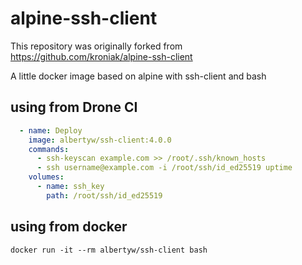 # alpine-ssh-client

This repository was originally forked from https://github.com/kroniak/alpine-ssh-client

A little docker image based on alpine with ssh-client and bash

## using from Drone CI

```yml
  - name: Deploy
    image: albertyw/ssh-client:4.0.0
    commands:
      - ssh-keyscan example.com >> /root/.ssh/known_hosts
      - ssh username@example.com -i /root/ssh/id_ed25519 uptime
    volumes:
      - name: ssh_key
        path: /root/ssh/id_ed25519
```

## using from docker

`docker run -it --rm albertyw/ssh-client bash`
